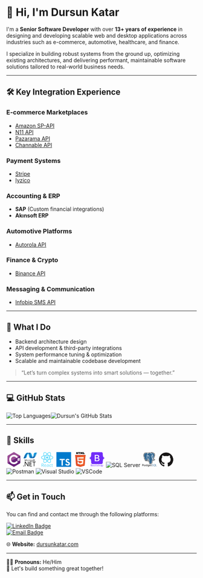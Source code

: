 # 👋 Hi, I'm Dursun Katar

I'm a **Senior Software Developer** with over **13+ years of experience** in designing and developing scalable web and desktop applications across industries such as e-commerce, automotive, healthcare, and finance.

I specialize in building robust systems from the ground up, optimizing existing architectures, and delivering performant, maintainable software solutions tailored to real-world business needs.

---

## 🛠️ Key Integration Experience

### E-commerce Marketplaces
- [Amazon SP-API](https://developer.amazonservices.com/)
- [N11 API](https://magazadestek.n11.com/faydali-dokumanlar)
- [Pazarama API](https://cdn.pazarama.com/asset/entegrasyondokumani/APIEntegrasyonDokumani18.09.2023.pdf)
- [Channable API](https://www.channable.com/blog/channable-api-2)

### Payment Systems
- [Stripe](https://stripe.com/docs/api)
- [Iyzico](https://iyzico.com/)

### Accounting & ERP
- **SAP** (Custom financial integrations)
- **Akınsoft ERP**

### Automotive Platforms
- [Autorola API](https://www.autorola.com/)

### Finance & Crypto
- [Binance API](https://binance-docs.github.io/apidocs/spot/en/)

### Messaging & Communication
- [Infobip SMS API](https://www.infobip.com/docs/api)

---

## 🚀 What I Do
- Backend architecture design  
- API development & third-party integrations  
- System performance tuning & optimization  
- Scalable and maintainable codebase development

> “Let’s turn complex systems into smart solutions — together.”

---

## 💻 GitHub Stats

<img align="left" src="https://github-readme-stats.vercel.app/api/top-langs/?username=dursunkatar&layout=compact" alt="Top Languages" />

![Dursun's GitHub Stats](https://github-readme-stats.vercel.app/api?username=dursunkatar&show_icons=true)

---

## 🧠 Skills

<p>
  <img src="https://raw.githubusercontent.com/devicons/devicon/master/icons/csharp/csharp-original.svg" alt="C#" width="40" height="40"/> 
  <img src="https://raw.githubusercontent.com/devicons/devicon/master/icons/dot-net/dot-net-original-wordmark.svg" alt=".NET" width="40" height="40"/> 
  <img src="https://raw.githubusercontent.com/devicons/devicon/master/icons/react/react-original-wordmark.svg" alt="React" width="40" height="40"/>
  <img src="https://raw.githubusercontent.com/devicons/devicon/master/icons/typescript/typescript-original.svg" alt="TypeScript" width="40" height="40"/>
  <img src="https://raw.githubusercontent.com/devicons/devicon/master/icons/html5/html5-original-wordmark.svg" alt="HTML5" width="40" height="40"/> 
  <img src="https://raw.githubusercontent.com/devicons/devicon/master/icons/bootstrap/bootstrap-plain-wordmark.svg" alt="Bootstrap" width="40" height="40"/>
  <img src="https://www.svgrepo.com/show/303229/microsoft-sql-server-logo.svg" alt="SQL Server" width="40" height="40"/>
  <img src="https://raw.githubusercontent.com/devicons/devicon/master/icons/postgresql/postgresql-original-wordmark.svg" alt="PostgreSQL" width="40" height="40"/> 
  <img src="https://raw.githubusercontent.com/devicons/devicon/master/icons/github/github-original.svg" alt="GitHub" width="40" height="40"/> 
  <img src="https://www.vectorlogo.zone/logos/getpostman/getpostman-icon.svg" alt="Postman" width="40" height="40"/>
  <img src="https://i.pinimg.com/originals/ff/00/07/ff0007b52b67bbc5f86b88769e9c1b67.png" alt="Visual Studio" width="45" height="40"/> 
  <img src="https://upload.wikimedia.org/wikipedia/commons/thumb/9/9a/Visual_Studio_Code_1.35_icon.svg/1024px-Visual_Studio_Code_1.35_icon.svg.png" alt="VSCode" width="40" height="40"/>
</p>

---

## 📫 Get in Touch

You can find and contact me through the following platforms:

[![LinkedIn Badge](https://img.shields.io/badge/katardursun-follow%20on%20LinkedIn-blue?style=for-the-badge&logo=linkedin)](https://www.linkedin.com/in/dursun-katar/)  
[![Email Badge](https://img.shields.io/badge/dursun.katar@gmail.com-c14438?style=for-the-badge&logo=Gmail&logoColor=white)](mailto:dursun.katar@gmail.com)  

🌐 **Website:** [dursunkatar.com](https://www.dursunkatar.com)

---

🙋‍♂️ **Pronouns:** He/Him  
🚀 Let's build something great together!
